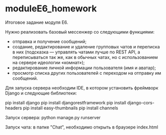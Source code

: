 # moduleE6_homework

Итоговое задание модуля Е6.

Нужно реализовать базовый мессенжер со следующими функциями:

- отправка и получение сообщений;
- создание, редактирование и удаление групповых чатов и переписка в них (подсказка — управлять чатами лучше по REST API, а переписываться так же, как в  обычных чатах, но с использованием на сервере идеологии «комнат»);
- редактирование личной информации пользователя (имя и аватар);
- просмотр списка других пользователей с переходом на отправку им сообщений.

Для запуска сервера необходим IDE, в котором установить фреймворк Django
и следующие библиотеки:

 pip install django
 pip install djangorestframework
 pip install django-cors-headers
 pip install easy-thumbnails 
 pip install channels

Запуск сервера: python manage.py runserver

Запуск чата: в папке "Chat", необходимо открыть в браузере index.html
